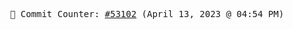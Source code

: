 <p align="center">
    <samp>
        📮 Commit Counter: <a href="https://github.com/Javascript-void0/Javascript-void0/commits/main">#53102</a> (April 13, 2023 @ 04:54 PM)
    </samp>
</p>